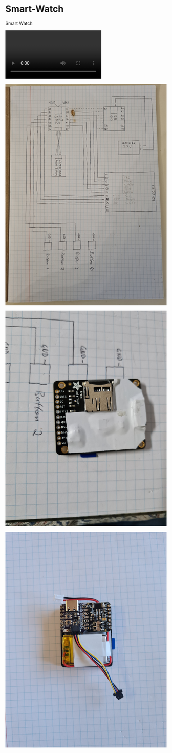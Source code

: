 # Smart-Watch
Smart Watch 

![](assets/vid1.mp4)

![](assets/diagram.jpg)

![](assets/img1.jpg)

![](assets/img2.jpg)
